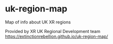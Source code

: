 # uk-region-map
Map of info about UK XR regions

Provided by XR UK Regional Development team
https://extinctionrebellion.github.io/uk-region-map/
